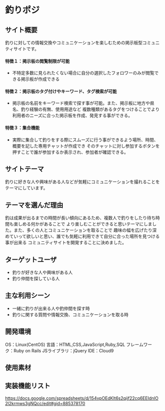 # 釣りポジ

## サイト概要
釣りに対しての情報交換やコミュニケーションを楽しむための掲示板型コミュニティサイトです。

#### 特徴１：掲示板の閲覧制限が可能
* 不特定多数に見られたくない場合に自分の選択したフォロワーのみが閲覧できる掲示板が作成できる

#### 特徴２：掲示板のタグ付けやキーワード、タグ検索が可能
* 掲示板の名前をキーワード検索で探す事が可能。また、掲示板に地方や県名、釣り経験の有無、使用用途など
複数種類があるタグをつけることでより利用者のニーズに合った掲示板を作成、発見する事ができる。

#### 特徴３：集合機能
* 実際に集合して釣りをする際にスムーズに行う事ができるよう場所、時間、概要を記した専用チャットが作成でき
そのチャットに対し参加するボタンを押すことで誰が参加するか表示され、参加者が確認できる。

## サイトテーマ
釣りに好きな人や興味がある人などが気軽にコミュニケーションを撮れることをテーマにしています。

## テーマを選んだ理由
釣は成果が出るまでの時間が長い傾向にあるため、複数人で釣りをしたり待ち時間も楽しめる何かがあることで
より楽しむことができると思いテーマにしました。また、多くの人とコミュニケーションを取ることで
趣味の幅を広げたり深めていって欲しいと思い、誰でも気軽に利用できて自分に合った場所を見つける事が出来る
コミュニティサイトを開発することに決めました。

## ターゲットユーザ
* 釣りが好きな人や興味がある人
* 釣り仲間を探している人

## 主な利用シーン
* 一緒に釣りが出来る人や釣仲間を探す時
* 釣りに関する質問や情報交換、コミュニケーションを取る時

## 開発環境
OS：Linux(CentOS)
言語：HTML,CSS,JavaScript,Ruby,SQL
フレームワーク：Ruby on Rails
JSライブラリ：jQuery
IDE：Cloud9

## 使用素材


## 実装機能リスト
https://docs.google.com/spreadsheets/d/154vpOEdKlt6s2qijf22cq6EEIdnlO2l2krmws3gNQcc/edit#gid=885378170
